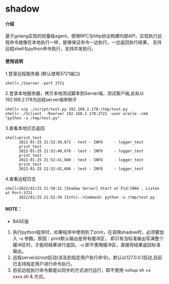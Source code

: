 # shadow

#### 介绍
基于golang实现的轻量级agent，使用RPC与http协议构建内部API，实现执行远程命令就像在本地执行一样，能够保证命令一边执行，一边返回执行结果，
支持远程shell与python命令执行，支持并发执行。

#### 使用说明

   1.登录远程服务器 (默认使用3721端口)


    shell>./Sserver -port 3721 

   2.登录本地服务器，拷贝本地测试脚本到Server端，测试客户端,此处以192.168.2.178为远程server端举例子

        
    shell> scp ./script/test.py 192.168.2.178:/tmp/test.py
    shell> ./Sclient  -Rserver 192.168.2.178:3721 -user oracle -cmd "python -u /tmp/test.py"  

   3.查看本地日志返回
    
    shell>print_test
          2022-01-25 21:52:39,671 - test - INFO     - logger_test
          print_test
          2022-01-25 21:52:40,676 - test - INFO     - logger_test
          print_test
          2022-01-25 21:52:41,680 - test - INFO     - logger_test
          print_test
          2022-01-25 21:52:42,686 - test - INFO     - logger_test
          
   4.查看远程日志


    shell>2022/01/25 21:50:31 [Shadow Server] Start at Pid:5966 , Listen at Port:3721              
          2022/01/25 21:52:39 [Info]-->Command: python -u /tmp/test.py

#### NOTE： 
* BASE版
1. 执行python程序时，如果程序中使用到了print，在调用shadow时，必须要加入 -u 参数。原因：print默认输出是带有缓冲区，
   即只有当标准输出写满整个缓冲区时，才能将结果进行返回，-u 即不使用缓冲区，直接将结果返回标准输出。
2. 远程server以root启动(涉及到指定用户执行命令)，默认以127.0.0.1启动,目前已支持指定用户进行命令执行。
3. 目前远程执行命令都是以同步的方式进行运行，即不使用 nohup sh +x xxxx.sh & 方式。

